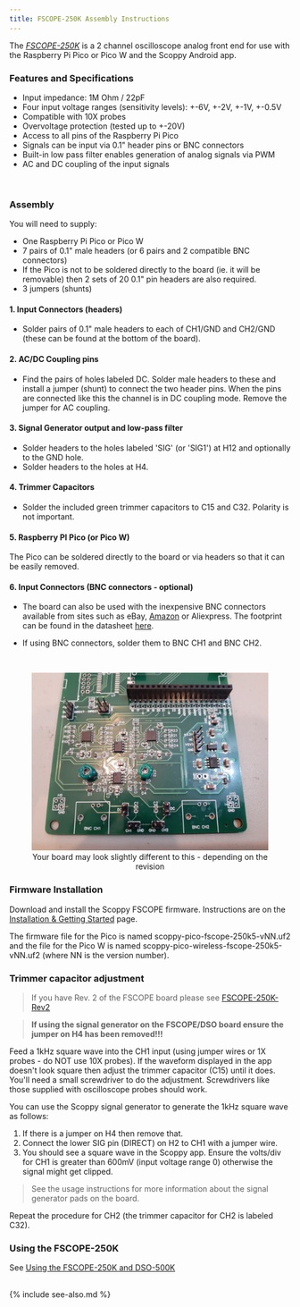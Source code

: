 ```yaml
---
title: FSCOPE-250K Assembly Instructions
---
```


The [_FSCOPE-250K_](https://store.fhdm.xyz/fscope-250k5) is a 2 channel oscilloscope analog front end for use with the Raspberry Pi Pico or Pico W and the Scoppy Android app.

### Features and Specifications
- Input impedance: 1M Ohm / 22pF
- Four input voltage ranges (sensitivity levels): +-6V, +-2V, +-1V, +-0.5V
- Compatible with 10X probes
- Overvoltage protection (tested up to +-20V)
- Access to all pins of the Raspberry Pi Pico
- Signals can be input via 0.1" header pins or BNC connectors
- Built-in low pass filter enables generation of analog signals via PWM 
- AC and DC coupling of the input signals
<br>

### Assembly

You will need to supply:
- One Raspberry Pi Pico or Pico W
- 7 pairs of 0.1" male headers (or 6 pairs and 2 compatible BNC connectors)
- If the Pico is not to be soldered directly to the board (ie. it will be removable) then 
2 sets of 20 0.1" pin headers are also required.
- 3 jumpers (shunts)

#### 1. Input Connectors (headers)

- Solder pairs of 0.1" male headers to each of CH1/GND and CH2/GND (these can be found at the bottom of the board).

#### 2. AC/DC Coupling pins

- Find the pairs of holes labeled DC. Solder male headers to these and install a jumper (shunt) to connect the two header pins. When the pins are connected like this the channel is in DC coupling mode. Remove the jumper for AC coupling.

#### 3. Signal Generator output and low-pass filter

- Solder headers to the holes labeled 'SIG' (or 'SIG1') at H12 and optionally to the GND hole.
- Solder headers to the holes at H4.

#### 4. Trimmer Capacitors

- Solder the included green trimmer capacitors to C15 and C32. Polarity is not important.

#### 5. Raspberry PI Pico (or Pico W)

The Pico can be soldered directly to the board or via headers so that it can be easily removed.

#### 6. Input Connectors (BNC connectors - optional)

- The board can also be used with the inexpensive BNC connectors available from sites such as eBay, [Amazon](https://amzn.to/3HhM9zo) or Aliexpress. The footprint can be found in the datasheet [here](https://lcsc.com/product-detail/RF-Connectors-Coaxial-Connectors_dosinconn-DOSIN-801-0038_C709673.html).

- If using BNC connectors, solder them to BNC CH1 and BNC CH2.

<br>

<figure>
    <img src="assets/img/fscope250k5-v2/fscope-250k5-v2-assembled.jpg" alt="fscope assembled"/>
    <figcaption style="text-align:center">Your board may look slightly different to this - depending on the revision</figcaption>
</figure>

### Firmware Installation

Download and install the Scoppy FSCOPE firmware. Instructions are on the [Installation & Getting Started](../wiki/Installation-&-Getting-Started) page.

The firmware file for the Pico is named scoppy-pico-fscope-250k5-vNN.uf2 and the file for the Pico W is named scoppy-pico-wireless-fscope-250k5-vNN.uf2 (where NN is the version number).

### Trimmer capacitor adjustment

>  If you have Rev. 2 of the FSCOPE board please see [FSCOPE-250K-Rev2](fscope-250k-rev2)

> __If using the signal generator on the FSCOPE/DSO board ensure the jumper on H4 has been removed!!!__

Feed a 1kHz square wave into the CH1 input (using jumper wires or 1X probes - do NOT use 10X probes). If the waveform displayed in the app doesn't look square then adjust the trimmer capacitor (C15) until it does. You'll need a small screwdriver to do the adjustment. Screwdrivers like those supplied with oscilloscope probes should work.

You can use the Scoppy signal generator to generate the 1kHz square wave as follows:

1. If there is a jumper on H4 then remove that.
2. Connect the lower SIG pin (DIRECT) on H2 to CH1 with a jumper wire. 
3. You should see a square wave in the Scoppy app. Ensure the volts/div for CH1 is greater than 600mV (input voltage range 0) otherwise the signal might get clipped.
   
> See the usage instructions for more information about the signal generator pads on the board.
   
Repeat the procedure for CH2 (the trimmer capacitor for CH2 is labeled C32).

### Using the FSCOPE-250K
See [Using the FSCOPE-250K and DSO-500K](../wiki/fscope-dso-500k-v2-usage)

<br>
{% include see-also.md %}
